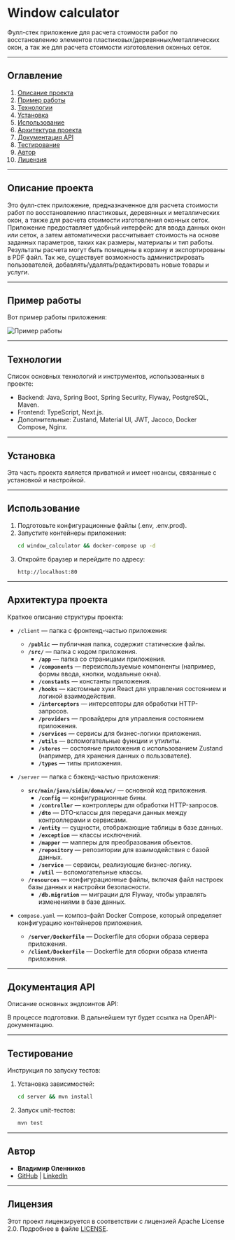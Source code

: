 # Window calculator

Фулл-стек приложение для расчета стоимости работ по восстановлению элементов
пластиковых/деревянных/металлических окон, а так же для расчета стоимости изготовления оконных
сеток.

---

## Оглавление

1. [Описание проекта](#описание-проекта)
2. [Пример работы](#пример-работы)
3. [Технологии](#технологии)
4. [Установка](#установка)
5. [Использование](#использование)
6. [Архитектура проекта](#архитектура-проекта)
7. [Документация API](#документация-api)
8. [Тестирование](#тестирование)
9. [Автор](#автор)
10. [Лицензия](#лицензия)

---

## Описание проекта

Это фулл-стек приложение, предназначенное для расчета стоимости работ по восстановлению пластиковых,
деревянных и металлических окон, а также для расчета стоимости изготовления оконных сеток.
Приложение предоставляет удобный интерфейс для ввода данных окон или сеток, а затем
автоматически рассчитывает стоимость на основе заданных параметров, таких как размеры, материалы и
тип работы. Результаты расчета могут быть помещены в корзину и экспортированы в PDF файл. Так же,
существует возможность администрировать пользователей, добавлять/удалять/редактировать новые товары
и услуги.

---

## Пример работы

Вот пример работы приложения:

![Пример работы](https://github.com/user-attachments/assets/350725a0-a38e-4b7c-ad5d-d1d800267327)

---

## Технологии

Список основных технологий и инструментов, использованных в проекте:

- Backend: Java, Spring Boot, Spring Security, Flyway, PostgreSQL, Maven.
- Frontend: TypeScript, Next.js.
- Дополнительные: Zustand, Material UI, JWT, Jacoco, Docker Compose, Nginx.

---

## Установка

Эта часть проекта является приватной и имеет нюансы, связанные с установкой и настройкой.

---

## Использование

1. Подготовьте конфигурационные файлы (.env, .env.prod).
2. Запустите контейнеры приложения:
    ```bash
    cd window_calculator && docker-compose up -d
    ```
3. Откройте браузер и перейдите по адресу:
    ```url
    http://localhost:80
    ```

---

## Архитектура проекта

Краткое описание структуры проекта:

- `/client` — папка с фронтенд-частью приложения:
    - **`/public`** — публичная папка, содержит статические файлы.
    - **`/src/`** — папка с кодом приложения.
        - **`/app`** — папка со страницами приложения.
        - **`/components`** — переиспользуемые компоненты (например, формы ввода, кнопки, модальные
          окна).
        - **`/constants`** — константы приложения.
        - **`/hooks`** — кастомные хуки React для управления состоянием и логикой взаимодействия.
        - **`/interceptors`** — интерсепторы для обработки HTTP-запросов.
        - **`/providers`** — провайдеры для управления состоянием приложения.
        - **`/services`** — сервисы для бизнес-логики приложения.
        - **`/utils`** — вспомогательные функции и утилиты.
        - **`/stores`** — состояние приложения с использованием Zustand (например, для хранения
          данных о пользователе).
        - **`/types`** — типы приложения.

- `/server` — папка с бэкенд-частью приложения:
    - **`src/main/java/sidim/doma/wc/`** — основной код приложения.
        - **`/config`** — конфигурационные бины.
        - **`/controller`** — контроллеры для обработки HTTP-запросов.
        - **`/dto`** — DTO-классы для передачи данных между контроллерами и сервисами.
        - **`/entity`** — сущности, отображающие таблицы в базе данных.
        - **`/exception`** — классы исключений.
        - **`/mapper`** — мапперы для преобразования объектов.
        - **`/repository`** — репозитории для взаимодействия с базой данных.
        - **`/service`** — сервисы, реализующие бизнес-логику.
        - **`/util`** — вспомогательные классы.
    - **`/resources`** — конфигурационные файлы, включая файл настроек базы данных и настройки
      безопасности.
        - **`/db.migration`** — миграции для Flyway, чтобы управлять изменениями в базе данных.

- `compose.yaml` — композ-файл Docker Compose, который определяет конфигурацию контейнеров
  приложения.
    - **`/server/Dockerfile`** — Dockerfile для сборки образа сервера приложения.
    - **`/client/Dockerfile`** — Dockerfile для сборки образа клиента приложения.

---

## Документация API

Описание основных эндпоинтов API:

В процессе подготовки. В дальнейшем тут будет ссылка на OpenAPI-документацию.

---

## Тестирование

Инструкция по запуску тестов:

1. Установка зависимостей:
    ```bash
    cd server && mvn install
    ```
2. Запуск unit-тестов:
    ```bash
    mvn test
    ```

---

## Автор

- **Владимир Оленников**
- [GitHub](https://github.com/ath31st) | [LinkedIn](https://www.linkedin.com/in/ath31st/)

---

## Лицензия

Этот проект лицензируется в соответствии с лицензией Apache License 2.0.
Подробнее в файле [LICENSE](LICENSE).
